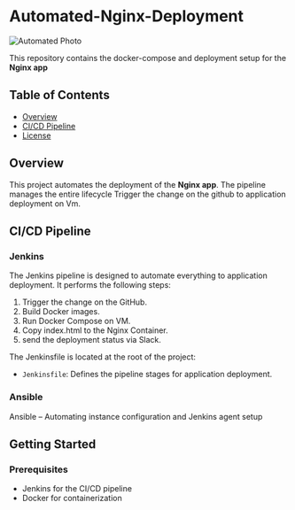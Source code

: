 # Automated-Nginx-Deployment

![Automated Photo](automated.gif)

This repository contains the docker-compose and deployment setup for the **Nginx app**

## Table of Contents
- [Overview](#overview)
- [CI/CD Pipeline](#cicd-pipeline)
- [License](#license)

## Overview

This project automates the deployment of the **Nginx app**. The pipeline manages the entire lifecycle Trigger the change on the github to application deployment on Vm.


## CI/CD Pipeline

### Jenkins
The Jenkins pipeline is designed to automate everything to application deployment. It performs the following steps:
1.  Trigger the change on the GitHub.
2.  Build Docker images.
3.  Run Docker Compose on VM.
4.  Copy index.html to the Nginx Container.
5.  send the deployment status via Slack.  

The Jenkinsfile is located at the root of the project:
- `Jenkinsfile`: Defines the pipeline stages for application deployment.


### Ansible
  Ansible – Automating instance configuration and Jenkins agent setup

## Getting Started

### Prerequisites
- Jenkins for the CI/CD pipeline
- Docker for containerization

